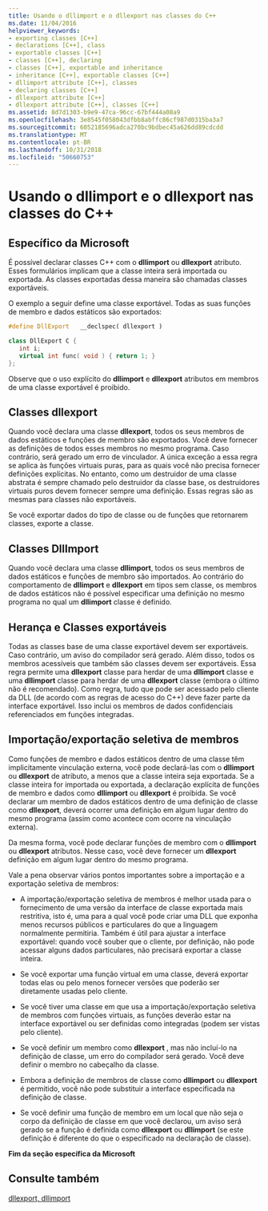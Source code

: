 ```yaml
---
title: Usando o dllimport e o dllexport nas classes do C++
ms.date: 11/04/2016
helpviewer_keywords:
- exporting classes [C++]
- declarations [C++], class
- exportable classes [C++]
- classes [C++], declaring
- classes [C++], exportable and inheritance
- inheritance [C++], exportable classes [C++]
- dllimport attribute [C++], classes
- declaring classes [C++]
- dllexport attribute [C++]
- dllexport attribute [C++], classes [C++]
ms.assetid: 8d7d1303-b9e9-47ca-96cc-67bf444a08a9
ms.openlocfilehash: 3e8545f058043dfbb8abffc86cf987d0315ba3a7
ms.sourcegitcommit: 6052185696adca270bc9bdbec45a626dd89cdcdd
ms.translationtype: MT
ms.contentlocale: pt-BR
ms.lasthandoff: 10/31/2018
ms.locfileid: "50660753"
---
```

# <a name="using-dllimport-and-dllexport-in-c-classes"></a>Usando o dllimport e o dllexport nas classes do C++

## <a name="microsoft-specific"></a>Específico da Microsoft

É possível declarar classes C++ com o **dllimport** ou **dllexport** atributo. Esses formulários implicam que a classe inteira será importada ou exportada. As classes exportadas dessa maneira são chamadas classes exportáveis.

O exemplo a seguir define uma classe exportável. Todas as suas funções de membro e dados estáticos são exportados:

```cpp
#define DllExport   __declspec( dllexport )

class DllExport C {
   int i;
   virtual int func( void ) { return 1; }
};
```

Observe que o uso explícito do **dllimport** e **dllexport** atributos em membros de uma classe exportável é proibido.

##  <a name="_pluslang_using_dllimport_and_dllexport_in_c2b2bdllexportclasses"></a> Classes dllexport

Quando você declara uma classe **dllexport**, todos os seus membros de dados estáticos e funções de membro são exportados. Você deve fornecer as definições de todos esses membros no mesmo programa. Caso contrário, será gerado um erro de vinculador. A única exceção a essa regra se aplica às funções virtuais puras, para as quais você não precisa fornecer definições explícitas. No entanto, como um destruidor de uma classe abstrata é sempre chamado pelo destruidor da classe base, os destruidores virtuais puros devem fornecer sempre uma definição. Essas regras são as mesmas para classes não exportáveis.

Se você exportar dados do tipo de classe ou de funções que retornarem classes, exporte a classe.

##  <a name="_pluslang_dllexport_classesdllexportclasses"></a> Classes DllImport

Quando você declara uma classe **dllimport**, todos os seus membros de dados estáticos e funções de membro são importados. Ao contrário do comportamento de **dllimport** e **dllexport** em tipos sem classe, os membros de dados estáticos não é possível especificar uma definição no mesmo programa no qual um **dllimport** classe é definido.

##  <a name="_pluslang_using_dllimport_and_dllexport_in_c2b2binheritanceandexportableclasses"></a> Herança e Classes exportáveis

Todas as classes base de uma classe exportável devem ser exportáveis. Caso contrário, um aviso do compilador será gerado. Além disso, todos os membros acessíveis que também são classes devem ser exportáveis. Essa regra permite uma **dllexport** classe para herdar de uma **dllimport** classe e uma **dllimport** classe para herdar de uma **dllexport** classe (embora o último não é recomendado). Como regra, tudo que pode ser acessado pelo cliente da DLL (de acordo com as regras de acesso do C++) deve fazer parte da interface exportável. Isso inclui os membros de dados confidenciais referenciados em funções integradas.

##  <a name="_pluslang_using_dllimport_and_dllexport_in_c2b2bselectivememberimportexport"></a> Importação/exportação seletiva de membros

Como funções de membro e dados estáticos dentro de uma classe têm implicitamente vinculação externa, você pode declará-las com o **dllimport** ou **dllexport** de atributo, a menos que a classe inteira seja exportada. Se a classe inteira for importada ou exportada, a declaração explícita de funções de membro e dados como **dllimport** ou **dllexport** é proibida. Se você declarar um membro de dados estáticos dentro de uma definição de classe como **dllexport**, deverá ocorrer uma definição em algum lugar dentro do mesmo programa (assim como acontece com ocorre na vinculação externa).

Da mesma forma, você pode declarar funções de membro com o **dllimport** ou **dllexport** atributos. Nesse caso, você deve fornecer um **dllexport** definição em algum lugar dentro do mesmo programa.

Vale a pena observar vários pontos importantes sobre a importação e a exportação seletiva de membros:

- A importação/exportação seletiva de membros é melhor usada para o fornecimento de uma versão da interface de classe exportada mais restritiva, isto é, uma para a qual você pode criar uma DLL que exponha menos recursos públicos e particulares do que a linguagem normalmente permitiria. Também é útil para ajustar a interface exportável: quando você souber que o cliente, por definição, não pode acessar alguns dados particulares, não precisará exportar a classe inteira.

- Se você exportar uma função virtual em uma classe, deverá exportar todas elas ou pelo menos fornecer versões que poderão ser diretamente usadas pelo cliente.

- Se você tiver uma classe em que usa a importação/exportação seletiva de membros com funções virtuais, as funções deverão estar na interface exportável ou ser definidas como integradas (podem ser vistas pelo cliente).

- Se você definir um membro como **dllexport** , mas não incluí-lo na definição de classe, um erro do compilador será gerado. Você deve definir o membro no cabeçalho da classe.

- Embora a definição de membros de classe como **dllimport** ou **dllexport** é permitido, você não pode substituir a interface especificada na definição de classe.

- Se você definir uma função de membro em um local que não seja o corpo da definição de classe em que você declarou, um aviso será gerado se a função é definida como **dllexport** ou **dllimport** (se este definição é diferente do que o especificado na declaração de classe).

**Fim da seção específica da Microsoft**

## <a name="see-also"></a>Consulte também

[dllexport, dllimport](../cpp/dllexport-dllimport.md)